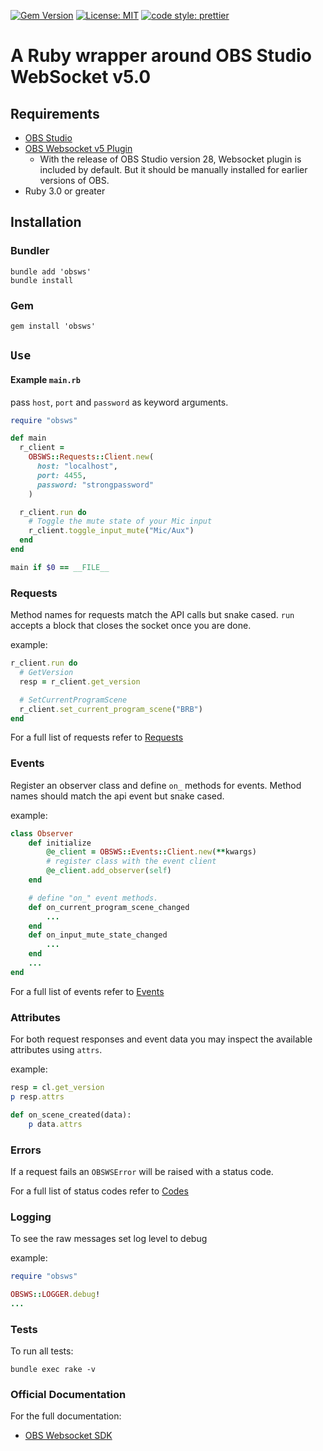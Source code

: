 [![Gem Version](https://badge.fury.io/rb/obsws.svg)](https://badge.fury.io/rb/obsws)
[![License: MIT](https://img.shields.io/badge/License-MIT-yellow.svg)](https://github.com/onyx-and-iris/obsws-ruby/blob/dev/LICENSE)
[![code style: prettier](https://img.shields.io/badge/code_style-prettier-ff69b4.svg?style=flat-square)](https://github.com/prettier/plugin-ruby)

# A Ruby wrapper around OBS Studio WebSocket v5.0

## Requirements

-   [OBS Studio](https://obsproject.com/)
-   [OBS Websocket v5 Plugin](https://github.com/obsproject/obs-websocket/releases/tag/5.0.0)
    -   With the release of OBS Studio version 28, Websocket plugin is included by default. But it should be manually installed for earlier versions of OBS.
-   Ruby 3.0 or greater

## Installation

### Bundler

```
bundle add 'obsws'
bundle install
```

### Gem

`gem install 'obsws'`

## `Use`

#### Example `main.rb`

pass `host`, `port` and `password` as keyword arguments.

```ruby
require "obsws"

def main
  r_client =
    OBSWS::Requests::Client.new(
      host: "localhost",
      port: 4455,
      password: "strongpassword"
    )

  r_client.run do
    # Toggle the mute state of your Mic input
    r_client.toggle_input_mute("Mic/Aux")
  end
end

main if $0 == __FILE__
```

### Requests

Method names for requests match the API calls but snake cased. `run` accepts a block that closes the socket once you are done.

example:

```ruby
r_client.run do
  # GetVersion
  resp = r_client.get_version

  # SetCurrentProgramScene
  r_client.set_current_program_scene("BRB")
end
```

For a full list of requests refer to [Requests](https://github.com/obsproject/obs-websocket/blob/master/docs/generated/protocol.md#requests)

### Events

Register an observer class and define `on_` methods for events. Method names should match the api event but snake cased.

example:

```ruby
class Observer
    def initialize
        @e_client = OBSWS::Events::Client.new(**kwargs)
        # register class with the event client
        @e_client.add_observer(self)
    end

    # define "on_" event methods.
    def on_current_program_scene_changed
        ...
    end
    def on_input_mute_state_changed
        ...
    end
    ...
end
```

For a full list of events refer to [Events](https://github.com/obsproject/obs-websocket/blob/master/docs/generated/protocol.md#events)

### Attributes

For both request responses and event data you may inspect the available attributes using `attrs`.

example:

```ruby
resp = cl.get_version
p resp.attrs

def on_scene_created(data):
    p data.attrs
```

### Errors

If a request fails an `OBSWSError` will be raised with a status code.

For a full list of status codes refer to [Codes](https://github.com/obsproject/obs-websocket/blob/master/docs/generated/protocol.md#requeststatus)

### Logging

To see the raw messages set log level to debug

example:

```ruby
require "obsws"

OBSWS::LOGGER.debug!
...
```

### Tests

To run all tests:

```
bundle exec rake -v
```

### Official Documentation

For the full documentation:

-   [OBS Websocket SDK](https://github.com/obsproject/obs-websocket/blob/master/docs/generated/protocol.md#obs-websocket-501-protocol)
